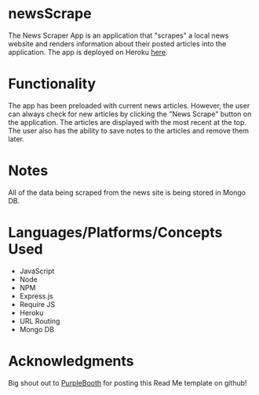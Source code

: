 # newsScrape

The News Scraper App is an application that "scrapes" a local news website and renders information about their posted articles into the application. The app is deployed on Heroku [here](https://desolate-harbor-55384.herokuapp.com/).

# Functionality
The app has been preloaded with current news articles. However, the user can always check for new articles by clicking the "News Scrape" button on the application. The articles are displayed with the most recent at the top. The user also has the ability to save notes to the articles and remove them later.

# Notes
All of the data being scraped from the news site is being stored in Mongo DB.

# Languages/Platforms/Concepts Used
- JavaScript
- Node
- NPM
- Express.js
- Require JS
- Heroku
- URL Routing
- Mongo DB

# Acknowledgments

Big shout out to [PurpleBooth](https://gist.github.com/PurpleBooth/109311bb0361f32d87a2) for posting this Read Me template on github!
